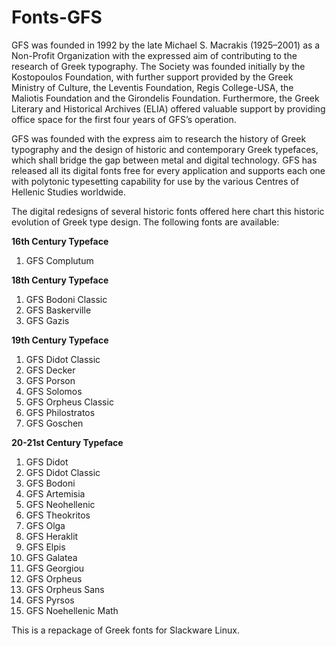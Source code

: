 # Fonts-GFS

GFS was founded in 1992 by the late Michael S. Macrakis (1925–2001) as a 
Non-Profit Organization with the expressed aim of contributing to the 
research of Greek typography. The Society was founded initially by the 
Kostopoulos Foundation, with further support provided by 
the Greek Ministry of Culture, the Leventis Foundation, 
Regis College-USA, the Maliotis Foundation and the Girondelis Foundation. 
Furthermore, the Greek Literary and Historical Archives (ELIA) offered valuable
support by providing office space for the first four years of GFS’s operation. 

GFS was founded with the express aim to research the history of 
Greek typography and the design of historic and contemporary Greek typefaces, 
which shall bridge the gap between metal and digital technology.
GFS has released all its digital fonts free for every application
and supports each one with polytonic typesetting capability for
use by the various Centres of Hellenic Studies worldwide.

The digital redesigns of several historic fonts offered here chart 
this historic evolution of Greek type design. The following fonts are
available:

**16th Century Typeface**

1. GFS Complutum

**18th Century Typeface**

1. GFS Bodoni Classic
2. GFS Baskerville
3. GFS Gazis

**19th Century Typeface**

1. GFS Didot Classic
2. GFS Decker
3. GFS Porson
4. GFS Solomos
5. GFS Orpheus Classic
6. GFS Philostratos
7. GFS Goschen

**20-21st Century Typeface**

1. GFS Didot
2. GFS Didot Classic
3. GFS Bodoni
4. GFS Artemisia
5. GFS Neohellenic
6. GFS Theokritos
7. GFS Olga
8. GFS Heraklit
9. GFS Elpis 
10. GFS Galatea
11. GFS Georgiou
12. GFS Orpheus
13. GFS Orpheus Sans
14. GFS Pyrsos
15. GFS Noehellenic Math

This is a repackage of Greek fonts for Slackware Linux.
